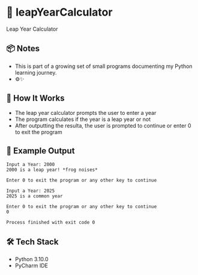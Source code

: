 # 🐸 leapYearCalculator
Leap Year Calculator

## 📦 Notes
- This is part of a growing set of small programs documenting my Python learning journey.
-  ⚙️✨

## 🧠 How It Works
- The leap year calculator prompts the user to enter a year
- The program calculates if the year is a leap year or not
- After outputting the resulta, the user is prompted to continue or enter 0 to exit the program

## 🧪 Example Output
```
Input a Year: 2000
2000 is a leap year! *frog noises*

Enter 0 to exit the program or any other key to continue

Input a Year: 2025
2025 is a common year

Enter 0 to exit the program or any other key to continue
0

Process finished with exit code 0
```

## 🛠️ Tech Stack
- Python 3.10.0
- PyCharm IDE

<!-- tags: API_KEY, firebase, secrets, token, env, skytaco -->

